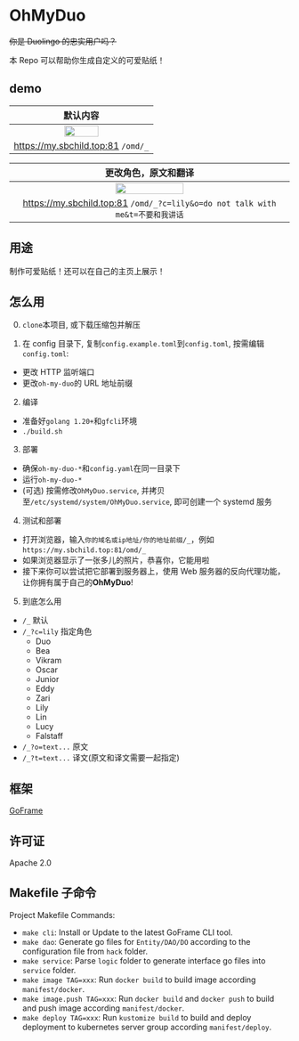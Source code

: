 # OhMyDuo

~~你是 Duolingo 的忠实用户吗？~~

本 Repo 可以帮助你生成自定义的可爱贴纸！

## demo

|                        默认内容                         |
| :-----------------------------------------------------: |
| <img src="https://my.sbchild.top:81/omd/_" width="50%"> |
|           https://my.sbchild.top:81 `/omd/_`            |

|                                            更改角色，原文和翻译                                             |
| :---------------------------------------------------------------------------------------------------------: |
| <img src="https://my.sbchild.top:81/omd/_?c=lily&o=do%20not%20talk%20with%20me&t=不要和我讲话" width="50%"> |
|               https://my.sbchild.top:81 `/omd/_?c=lily&o=do not talk with me&t=不要和我讲话`                |

## 用途

制作可爱贴纸！还可以在自己的主页上展示！

## 怎么用

0. `clone`本项目, 或下载压缩包并解压

1. 在 config 目录下, 复制`config.example.toml`到`config.toml`, 按需编辑`config.toml`:

- 更改 HTTP 监听端口
- 更改`oh-my-duo`的 URL 地址前缀

2. 编译

- 准备好`golang 1.20+`和`gfcli`环境
- `./build.sh`

3. 部署

- 确保`oh-my-duo-*`和`config.yaml`在同一目录下
- 运行`oh-my-duo-*`
- (可选) 按需修改`OhMyDuo.service`, 并拷贝至`/etc/systemd/system/OhMyDuo.service`, 即可创建一个 systemd 服务

4. 测试和部署

- 打开浏览器，输入`你的域名或ip地址/你的地址前缀/_`，例如`https://my.sbchild.top:81/omd/_`
- 如果浏览器显示了一张多儿的照片，恭喜你，它能用啦
- 接下来你可以尝试把它部署到服务器上，使用 Web 服务器的反向代理功能，让你拥有属于自己的**OhMyDuo**!

5. 到底怎么用

- `/_` 默认
- `/_?c=lily` 指定角色
  - Duo
  - Bea
  - Vikram
  - Oscar
  - Junior
  - Eddy
  - Zari
  - Lily
  - Lin
  - Lucy
  - Falstaff
- `/_?o=text...` 原文
- `/_?t=text...` 译文(原文和译文需要一起指定)

## 框架

[GoFrame](https://goframe.org)

## 许可证

Apache 2.0

## Makefile 子命令

Project Makefile Commands:

- `make cli`: Install or Update to the latest GoFrame CLI tool.
- `make dao`: Generate go files for `Entity/DAO/DO` according to the configuration file from `hack` folder.
- `make service`: Parse `logic` folder to generate interface go files into `service` folder.
- `make image TAG=xxx`: Run `docker build` to build image according `manifest/docker`.
- `make image.push TAG=xxx`: Run `docker build` and `docker push` to build and push image according `manifest/docker`.
- `make deploy TAG=xxx`: Run `kustomize build` to build and deploy deployment to kubernetes server group according `manifest/deploy`.
